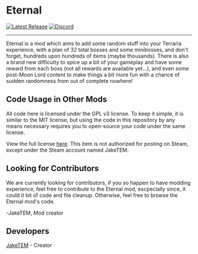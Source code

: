 # Eternal

[![Latest Release](https://img.shields.io/github/v/release/JakeNeves/Eternal?label=Latest%20Release)](https://github.com/JakeNeves/Eternal/releases)
[![Discord](https://img.shields.io/discord/339097562814611456?label=Jake's%20Lounge)](https://discord.gg/HUJ8KUSAjC)

---

Eternal is a mod which aims to add some random stuff into your Terraria
experience, with a plan of 32 total bosses and some minibosses, and don't
forget, hundreds upon hundreds of items (maybe thousands). There is also
a brand new difficulty to spice up a bit of your gameplay and have some reward
from each boss (not all rewards are available yet...), and even some post-Moon Lord
content to make things a bit more fun with a chance of sudden randomness from out of
complete nowhere!

## Code Usage in Other Mods

All code here is licensed under the GPL v3 license. To keep it simple, it is similar to the MIT license, but using the code in this repository by any means necessary requires you to open-source your code under the same license.

View the full license [here](LICENSE). This item is not authorized for posting on Steam, except under the Steam account named JakeTEM.

## Looking for Contributors

We are currently looking for contributors, if you so happen to have modding experience,
feel free to contribute to the Eternal mod, escpecially since, it could it bit of code
and file cleanup. Otherwise, feel free to browse the Eternal mod's code.

-JakeTEM, Mod creator

## Developers

[JakeTEM](https://www.youtube.com/channel/UCaPYj8aYX30iDGOP7B9HUIQ) - Creator
